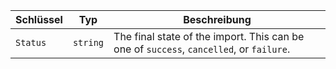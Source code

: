 | Schlüssel | Typ      | Beschreibung                                                                            |
| --------- | -------- | --------------------------------------------------------------------------------------- |
| `Status`  | `string` | The final state of the import. This can be one of `success`, `cancelled`, or `failure`. |